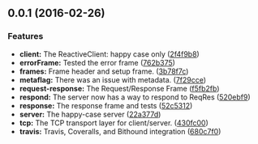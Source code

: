 <a name="0.0.1"></a>
## 0.0.1 (2016-02-26)


### Features

* **client:** The ReactiveClient: happy case only ([2f4f9b8](https://github.com/ReactiveSocket/reactivesocket-js/commit/2f4f9b8))
* **errorFrame:** Tested the error frame ([762b375](https://github.com/ReactiveSocket/reactivesocket-js/commit/762b375))
* **frames:** Frame header and setup frame. ([3b78f7c](https://github.com/ReactiveSocket/reactivesocket-js/commit/3b78f7c))
* **metaflag:** There was an issue with metadata. ([7f29cce](https://github.com/ReactiveSocket/reactivesocket-js/commit/7f29cce))
* **request-response:** The Request/Response Frame ([f5fb2fb](https://github.com/ReactiveSocket/reactivesocket-js/commit/f5fb2fb))
* **respond:** The server now has a way to respond to ReqRes ([520ebf9](https://github.com/ReactiveSocket/reactivesocket-js/commit/520ebf9))
* **response:** The response frame and tests ([52c5312](https://github.com/ReactiveSocket/reactivesocket-js/commit/52c5312))
* **server:** The happy-case server ([22a377d](https://github.com/ReactiveSocket/reactivesocket-js/commit/22a377d))
* **tcp:** The TCP transport layer for client/server. ([430fc00](https://github.com/ReactiveSocket/reactivesocket-js/commit/430fc00))
* **travis:** Travis, Coveralls, and Bithound integration ([680c7f0](https://github.com/ReactiveSocket/reactivesocket-js/commit/680c7f0))



